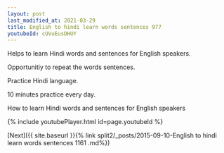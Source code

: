 ```yaml
---
layout: post
last_modified_at: 2021-03-29
title: English to hindi learn words sentences 977 
youtubeId: cUVuEusDHUY
---
```

 
 
Helps to learn Hindi words and sentences for English speakers.

Opportunitiy to repeat the words sentences. 

Practice Hindi language. 
 
10 minutes practice every day. 
 
How to learn Hindi words and sentences for English speakers 
 
{% include youtubePlayer.html id=page.youtubeId %}
 
 
[Next]({{ site.baseurl }}{% link  split2/_posts/2015-09-10-English to hindi learn words sentences 1161 .md%})
 
